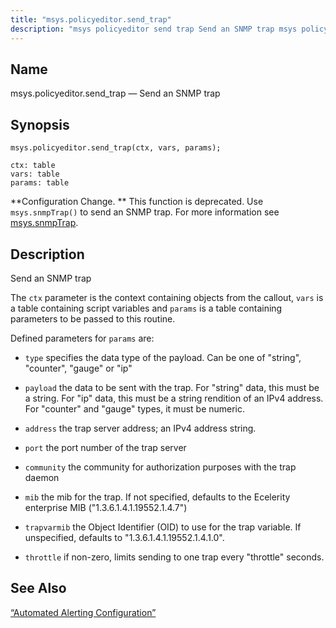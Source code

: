 ```yaml
---
title: "msys.policyeditor.send_trap"
description: "msys policyeditor send trap Send an SNMP trap msys policyeditor send trap ctx vars params Configuration Change This function is deprecated Use msys snmp Trap to send an SNMP trap For more information see msys snmp Trap Send an SNMP trap The ctx parameter is the context containing objects from..."
---
```


<a name="lua.ref.msys.policyeditor.send_trap"></a> 
## Name

msys.policyeditor.send_trap — Send an SNMP trap

<a name="idp25008384"></a> 
## Synopsis

`msys.policyeditor.send_trap(ctx, vars, params);`

```
ctx: table
vars: table
params: table
```

**Configuration Change. ** This function is deprecated. Use `msys.snmpTrap()` to send an SNMP trap. For more information see [msys.snmpTrap](/momentum/3/3-reference/3-reference-lua-ref-msys-snmp-trap).

<a name="idp25013680"></a> 
## Description

Send an SNMP trap

The `ctx` parameter is the context containing objects from the callout, `vars` is a table containing script variables and `params` is a table containing parameters to be passed to this routine.

Defined parameters for `params` are:

*   `type` specifies the data type of the payload. Can be one of "string", "counter", "gauge" or "ip"

*   `payload` the data to be sent with the trap. For "string" data, this must be a string. For "ip" data, this must be a string rendition of an IPv4 address. For "counter" and "gauge" types, it must be numeric.

*   `address` the trap server address; an IPv4 address string.

*   `port` the port number of the trap server

*   `community` the community for authorization purposes with the trap daemon

*   `mib` the mib for the trap. If not specified, defaults to the Ecelerity enterprise MIB ("1.3.6.1.4.1.19552.1.4.7")

*   `trapvarmib` the Object Identifier (OID) to use for the trap variable. If unspecified, defaults to "1.3.6.1.4.1.19552.1.4.1.0".

*   `throttle` if non-zero, limits sending to one trap every "throttle" seconds.

<a name="idp25028912"></a> 
## See Also

[“Automated Alerting Configuration”](/momentum/3/3-reference/web-3-automated-alerting)